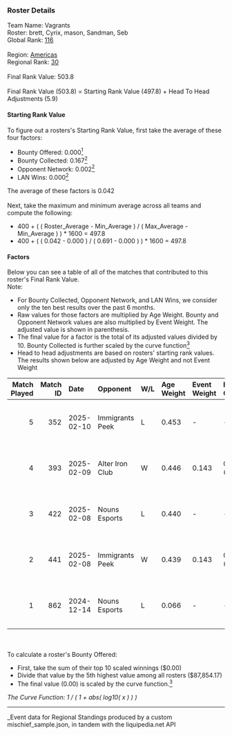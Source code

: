 ### Roster Details<br />
Team Name: Vagrants<br />
Roster: brett, Cyrix, mason, Sandman, Seb<br />
Global Rank: [116](../../standings_global_2025_06_02.md)<br />
<br />
Region: [Americas]( ../../standings_americas_2025_06_02.md)<br />
Regional Rank: [30]( ../../standings_americas_2025_06_02.md)<br />
<br />
Final Rank Value:  503.8<br />
<br />
Final Rank Value (503.8) = Starting Rank Value (497.8) + Head To Head Adjustments (5.9)<br />

#### Starting Rank Value<br />
To figure out a rosters's Starting Rank Value, first take the average of these four factors:<br />
- Bounty Offered: 0.000[<sup>1</sup>](#table2)
- Bounty Collected: 0.167[<sup>2</sup>](#table1)
- Opponent Network: 0.002[<sup>2</sup>](#table1)
- LAN Wins: 0.000[<sup>2</sup>](#table1)

The average of these factors is 0.042<br />
<br />
Next, take the maximum and minimum average across all teams and compute the following:<br />
- 400 + ( ( Roster_Average - Min_Average ) / ( Max_Average - Min_Average ) ) * 1600 = 497.8
- 400 + ( ( 0.042 - 0.000 ) / ( 0.691 - 0.000 ) ) * 1600 = 497.8


#### Factors<br />
Below you can see a table of all of the matches that contributed to this roster's Final Rank Value.<br />
Note:<br />

- For Bounty Collected, Opponent Network, and LAN Wins, we consider only the ten best results over the past 6 months.
- Raw values for those factors are multiplied by Age Weight. Bounty and Opponent Network values are also multiplied by Event Weight. The adjusted value is shown in parenthesis.
- The final value for a factor is the total of its adjusted values divided by 10. Bounty Collected is further scaled by the curve function[<sup>3</sup>](#curveFunction)
- Head to head adjustments are based on rosters' starting rank values. The results shown below are adjusted by Age Weight and not Event Weight
<span id="table1"></span><br />


| Match Played | Match ID | Date       | Opponent        | W/L | Age Weight | Event Weight | Bounty Collected | Opponent Network | LAN Wins  | H2H Adj. | Roster                            |
| -: | -: | :- | :- | :- | :- | :- | :- | :- | :- | -: | :- |
|            5 |      352 | 2025-02-10 | Immigrants Peek | L   | 0.453      | -            | -                | -                | -         |    -4.89 | brett, Cyrix, mason, Sandman, Seb |
|            4 |      393 | 2025-02-09 | Alter Iron Club | W   | 0.446      | 0.143        | 0.001 (0.000)    | 0.113 (0.007)    | 0 (0.000) |     9.52 | brett, Cyrix, mason, Sandman, Seb |
|            3 |      422 | 2025-02-08 | Nouns Esports   | L   | 0.440      | -            | -                | -                | -         |    -6.83 | brett, Cyrix, mason, Sandman, Seb |
|            2 |      441 | 2025-02-08 | Immigrants Peek | W   | 0.439      | 0.143        | 0.000 (0.000)    | 0.246 (0.015)    | 0 (0.000) |     9.16 | brett, Cyrix, mason, Sandman, Seb |
|            1 |      862 | 2024-12-14 | Nouns Esports   | L   | 0.066      | -            | -                | -                | -         |    -1.02 | Cyrix, mason, micro, Sandman, Seb |

<br />
<span id="table2"></span><br />
To calculate a roster's Bounty Offered:<br />

- First, take the sum of their top 10 scaled winnings ($0.00)
- Divide that value by the 5th highest value among all rosters ($87,854.17)
- The final value (0.00) is scaled by the curve function.[<sup>3</sup>](#curveFunction)

<span id="curveFunction"></span>_The Curve Function: 1 / ( 1 + abs( log10( x ) ) )_<br />

---
_Event data for Regional Standings produced by a custom mischief_sample.json, in tandem with the liquipedia.net API<br />
